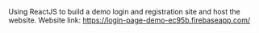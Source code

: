 Using ReactJS to build a demo login and registration site and host the website.
Website link: https://login-page-demo-ec95b.firebaseapp.com/
